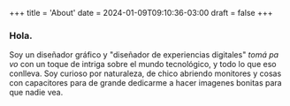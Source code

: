 +++
title = 'About'
date = 2024-01-09T09:10:36-03:00
draft = false
+++

### Hola.

Soy un diseñador gráfico y "diseñador de experiencias digitales" *tomá pa vo* con un toque de intriga sobre el mundo tecnológico, y todo lo que eso conlleva. Soy curioso por naturaleza, de chico 
abriendo monitores y cosas con capacitores para de grande dedicarme a hacer imagenes bonitas para que nadie vea.
